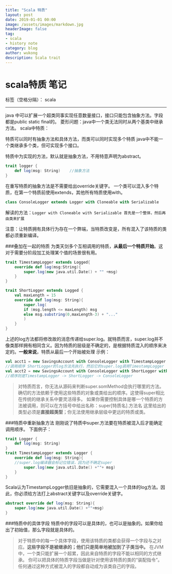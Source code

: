 ```yaml
---
title: "Scala 特质"
layout: post
date: 2019-01-01 00:00
image: /assets/images/markdown.jpg
headerImage: false
tag:
- scala
- history note
category: blog
author: wukong
description: Scala trait
---
```


# scala特质 笔记

标签（空格分隔）： scala

---

java 中可以扩展一个超类同事实现任意数量接口，接口只能包含抽象方法。字段都是public static final的。
菱形问题：java中一个类无法同时从两个基类中继承方法。
scala中特质：

特质可以同时有抽象方法和具体方法，而类可以同时实现多个特质
java中不能一个类继承多个类，但可实现多个接口。

特质中为实现的方法，默认就是抽象方法，不用特意声明为abstract。
```scala
trait logger {
    def log(msg: String)    //抽象方法
}
```

在重写特质的抽象方法是不需要给出override关键字。
一个类可以混入多个特质，在第一个特质前使用extends，其他所有特质使用with。
```scala
class ConsoleLogger extends Logger with Cloneable with Serializable
```
解读的方法：`Logger with Cloneable with Serializable 首先是一个整体，然后再由类来扩展`

注意：让特质拥有具体行为存在一个弊端，当特质改变是，所有混入了该特质的类都必须重新编译。

###叠加在一起的特质
为类天剑多个互相调用的特质，**从最后一个特质开始**。这对于需要分阶段加工处理某个值的场景很有用。
```scala
trait TimestampLogger extends Logged{
    override def log(msg:String){
        super.log(new java.util.Date() + "" +msg)
    }
}

trait ShortLogger extends Logged {
    val maxLength = 15
    override def log(msg: String){
        super.log(
        if (msg.length <= maxLength) msg 
        else msg.substring(0,maxLength-3) + "..."
        )
    }
}
```
上述的log方法都将修改故的消息传递给super.log。就特质而言，super.log并不像类那样拥有相同含义。因为特质的层级是不确定的，是根据特质混入的顺序来决定的。**一般来说**，特质从最后一个开始被处理
示例：
```scala
val acct1 = new SavingsAccount with ConsoleLogger with TimestampLogger with ShortLogger
//调用顺序 ShortLogger的log方法先执行，然后它的super.log调用TimestampLogger
val acct2 = new SavingsAccount with ConsoleLogger with ShortLogger with TimestampLogger
//顺序则是TimestampLogger -> ShortLogger -> ConsoleLogger
```
>对特质而言，你无法从源码来判断super.somMethod会执行哪里的方法。确切的方法依赖于使用这些特质的对象或类给出的顺序。这使得super相比在传统的继承关系中要灵活得多。
如果你需要控制具体是哪一个特质的方法被调用，则可以在方括号中给出名称：super[特质名].方法名 这里给出的类型必须是**直接超类型**；你无法使用继承层级中更远的特质或类。

###特质中重新抽象方法
刚刚说了特质中super.方法要在特质被混入后才能确定调用顺序。
下面例子：
```scala
trait Logger {
    def log(msg: String)
}
trait TimestampLogger extends Logger {
    override def log(msg: String){
    //super.log编译器会标记位错误，因为还不确定super
        super.log(new java.util.Date() +""+ msg)
    }
}
```
Scala认为TimestampLogger依旧是抽象的，它需要混入一个具体的log方法。因此，你必须给方法打上abstract关键字以及override关键字。
```scala
abstract override def log(msg: String){
    super.log(new java.util.Date() +""+msg)
}
```

###特质中的具体字段
特质中的字段可以是具体的，也可以是抽象的。如果你给出了初始值，那么字段就是具体的。
>对于特质中的每一个具体字段，使用该特质的类都会获得一个字段与之对应。**这些字段不是被继承的；他们只是简单地被加到了子类当中。**
在JVM中，一个类只能扩展一个超累，因此来自特质的字段不能以相同的方式继承。
你可以把具体的特质字段当做是针对使用该特质的类的“装配指令”。任何通过这种方式被混入的字段都自动成为该类自己的字段。
